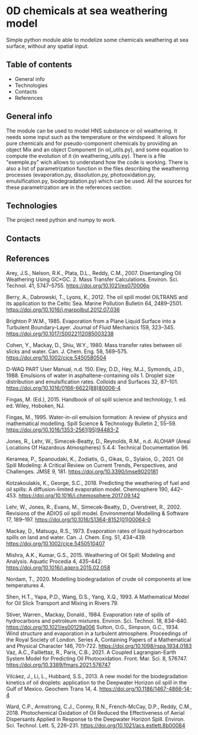 # 0D chemicals at sea weathering model
Simple python module able to modelize some chemicals weathering at sea surface, without any spatial input.

## Table of contents
* General info 
* Technologies
* Contacts
* References

## General info
The module can be used to model HNS substance or oil weathering. It needs some input such as the temperature or the windspeed. It allows for pure chemicals and for pseudo-component chemicals by providing an object Mix and an object Component (in oil_utils.py), and some equation to compute the evolution of it (in weathering_utils.py). There is a file "exemple.py" wich allows to understand how the code is working. There is also a list of parametrization function in the files describing the weathering processes (evaporation.py, dissolution.py, photooxidation.py, emulsification.py, biodegradation.py) which can be used. All the sources for these parametrization are in the references section.

## Technologies
The project need python and numpy to work.

## Contacts

## References
Arey, J.S., Nelson, R.K., Plata, D.L., Reddy, C.M., 2007. Disentangling Oil Weathering Using GC×GC. 2. Mass Transfer Calculations. Environ. Sci. Technol. 41, 5747–5755. https://doi.org/10.1021/es070006p

Berry, A., Dabrowski, T., Lyons, K., 2012. The oil spill model OILTRANS and its application to the Celtic Sea. Marine Pollution Bulletin 64, 2489–2501. https://doi.org/10.1016/j.marpolbul.2012.07.036

Brighton P.W.M., 1985. Evaporation from a Plane Liquid Surface into a Turbulent Boundary-Layer. Journal of Fluid Mechanics 159, 323–345. https://doi.org/10.1017/S0022112085003238

Cohen, Y., Mackay, D., Shiu, W.Y., 1980. Mass transfer rates between oil slicks and water. Can. J. Chem. Eng. 58, 569–575. https://doi.org/10.1002/cjce.5450580504

D-WAQ PART User Manual, n.d. 150.
Eley, D.D., Hey, M.J., Symonds, J.D., 1988. Emulsions of water in asphaltene-containing oils 1. Droplet size distribution and emulsification rates. Colloids and Surfaces 32, 87–101. https://doi.org/10.1016/0166-6622(88)80006-4

Fingas, M. (Ed.), 2015. Handbook of oil spill science and technology, 1. ed. ed. Wiley, Hoboken, NJ.

Fingas, M., 1995. Water-in-oil emulsion formation: A review of physics and mathematical modelling. Spill Science & Technology Bulletin 2, 55–59. https://doi.org/10.1016/1353-2561(95)94483-Z

Jones, R., Lehr, W., Simecek-Beatty, D., Reynolds, R.M., n.d. ALOHA® (Areal Locations Of Hazardous Atmospheres) 5.4.4: Technical Documentation 96.

Keramea, P., Spanoudaki, K., Zodiatis, G., Gikas, G., Sylaios, G., 2021. Oil Spill Modeling: A Critical Review on Current Trends, Perspectives, and Challenges. JMSE 9, 181. https://doi.org/10.3390/jmse9020181

Kotzakoulakis, K., George, S.C., 2018. Predicting the weathering of fuel and oil spills: A diffusion-limited evaporation model. Chemosphere 190, 442–453. https://doi.org/10.1016/j.chemosphere.2017.09.142

Lehr, W., Jones, R., Evans, M., Simecek-Beatty, D., Overstreet, R., 2002. Revisions of the ADIOS oil spill model. Environmental Modelling & Software 17, 189–197. https://doi.org/10.1016/S1364-8152(01)00064-0

Mackay, D., Matsugu, R.S., 1973. Evaporation rates of liquid hydrocarbon spills on land and water. Can. J. Chem. Eng. 51, 434–439. https://doi.org/10.1002/cjce.5450510407

Mishra, A.K., Kumar, G.S., 2015. Weathering of Oil Spill: Modeling and Analysis. Aquatic Procedia 4, 435–442. https://doi.org/10.1016/j.aqpro.2015.02.058

Nordam, T., 2020. Modelling biodegradation of crude oil components at low temperatures 4.

Shen, H.T., Yapa, P.D., Wang, D.S., Yang, X.Q., 1993. A Mathematical Model for Oil Slick Transport and Mixing in Rivers 79.

Stiver, Warren., Mackay, Donald., 1984. Evaporation rate of spills of hydrocarbons and petroleum mixtures. Environ. Sci. Technol. 18, 834–840. https://doi.org/10.1021/es00129a006
Sutton, O.G., Simpson, G.C., 1934. Wind structure and evaporation in a turbulent atmosphere. Proceedings of the Royal Society of London. Series A, Containing Papers of a Mathematical and Physical Character 146, 701–722. https://doi.org/10.1098/rspa.1934.0183
Vaz, A.C., Faillettaz, R., Paris, C.B., 2021. A Coupled Lagrangian-Earth System Model for Predicting Oil Photooxidation. Front. Mar. Sci. 8, 576747. https://doi.org/10.3389/fmars.2021.576747

Vilcáez, J., Li, L., Hubbard, S.S., 2013. A new model for the biodegradation kinetics of oil droplets: application to the Deepwater Horizon oil spill in the Gulf of Mexico. Geochem Trans 14, 4. https://doi.org/10.1186/1467-4866-14-4

Ward, C.P., Armstrong, C.J., Conmy, R.N., French-McCay, D.P., Reddy, C.M., 2018. Photochemical Oxidation of Oil Reduced the Effectiveness of Aerial Dispersants Applied in Response to the Deepwater Horizon Spill. Environ. Sci. Technol. Lett. 5, 226–231. https://doi.org/10.1021/acs.estlett.8b00084


